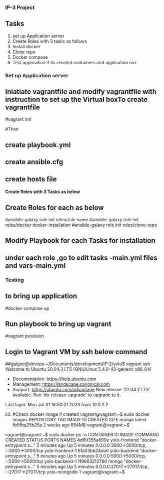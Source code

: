 ### IP-3 Project

## Tasks 

1. set up Application server 
2. Create Roles with 3 tasks as follows
3. Install docker
4. Clone repo
5. Docker compose
6. Test application if its created containers and application run.


### Set up Application server 
## Iniatiate vagrantfile and modify vagrantfile with  instruction to set up the Virtual boxTo create vagrantfile
#vagrant init 

#Then 
## create playbook.yml 
##  create ansible.cfg
## create hosts file

#### Create Roles with 3 Tasks as below

 ## Create Roles for each as below
 #ansible-galaxy role init roles/role name
 #ansible-galaxy role init roles/docker docker-installation
 #ansible-galaxy role init roles/clone-repo


## Modify Playbook for each Tasks for installation

 ## under each role  ,go to edit tasks -main.yml files and vars-main.yml


### Testing
## to bring up application
 #docker compose up 
## Run playbook to bring up vagrant 
 #vagrant provision

## Login to Vagrant VM by ssh below command
 
##galgee@devops:~/Documents/development/IP-2/yolo$ vagrant ssh
Welcome to Ubuntu 20.04.3 LTS (GNU/Linux 5.4.0-42-generic x86_64)

 * Documentation:  https://help.ubuntu.com
 * Management:     https://landscape.canonical.com
 * Support:        https://ubuntu.com/advantage
New release '22.04.2 LTS' available.
Run 'do-release-upgrade' to upgrade to it.

Last login: Mon Jul 31 18:50:01 2023 from 10.0.2.2

10. #Check docker image if created
vagrant@vagrant:~$ sudo docker images
REPOSITORY   TAG       IMAGE ID       CREATED       SIZE
mongo        latest    fb5fba25b25a   2 weeks ago   654MB
vagrant@vagrant:~$ 

vagrant@vagrant:~$ sudo docker ps -a
CONTAINER ID   IMAGE           COMMAND                  CREATED         STATUS         PORTS                                           NAMES
4d69355a899e   yolo-frontend   "docker-entrypoint.s…"   5 minutes ago   Up 5 minutes   0.0.0.0:3000->3000/tcp, :::3000->3000/tcp       yolo-frontend-1
6fa03bb24da0   yolo-backend    "docker-entrypoint.s…"   5 minutes ago   Up 5 minutes   0.0.0.0:5000->5000/tcp, :::5000->5000/tcp       yolo-backend-1
1f9683212790   mongo           "docker-entrypoint.s…"   5 minutes ago   Up 5 minutes   0.0.0.0:27017->27017/tcp, :::27017->27017/tcp   yolo-mongodb-1
vagrant@vagrant:~$ 


